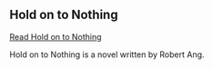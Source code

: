 ## Hold on to Nothing

[Read Hold on to Nothing](https://angrobertsh.github.io/holdontonothing)

Hold on to Nothing is a novel written by Robert Ang.